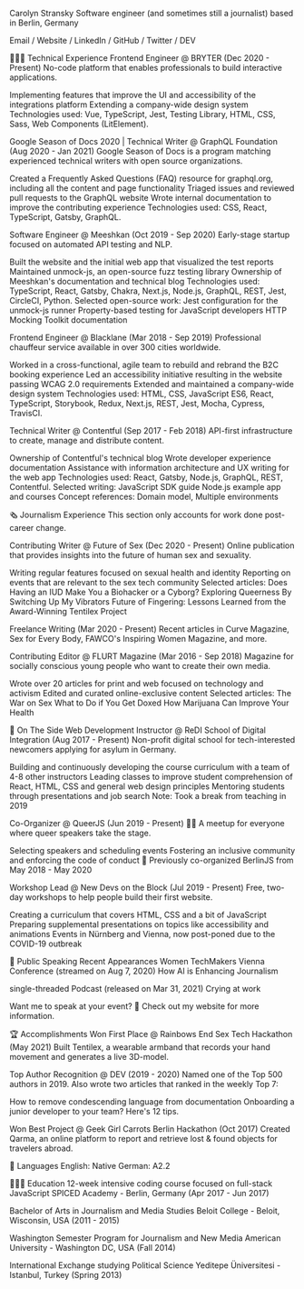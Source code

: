 Carolyn Stransky
Software engineer (and sometimes still a journalist) based in Berlin, Germany

Email / Website / LinkedIn / GitHub / Twitter / DEV

👩🏼‍💻 Technical Experience
Frontend Engineer @ BRYTER (Dec 2020 - Present)
No-code platform that enables professionals to build interactive applications.

Implementing features that improve the UI and accessibility of the integrations platform
Extending a company-wide design system
Technologies used: Vue, TypeScript, Jest, Testing Library, HTML, CSS, Sass, Web Components (LitElement).

Google Season of Docs 2020 | Technical Writer @ GraphQL Foundation (Aug 2020 - Jan 2021)
Google Season of Docs is a program matching experienced technical writers with open source organizations.

Created a Frequently Asked Questions (FAQ) resource for graphql.org, including all the content and page functionality
Triaged issues and reviewed pull requests to the GraphQL website
Wrote internal documentation to improve the contributing experience
Technologies used: CSS, React, TypeScript, Gatsby, GraphQL.

Software Engineer @ Meeshkan (Oct 2019 - Sep 2020)
Early-stage startup focused on automated API testing and NLP.

Built the website and the initial web app that visualized the test reports
Maintained unmock-js, an open-source fuzz testing library
Ownership of Meeshkan's documentation and technical blog
Technologies used: TypeScript, React, Gatsby, Chakra, Next.js, Node.js, GraphQL, REST, Jest, CircleCI, Python.
Selected open-source work:
Jest configuration for the unmock-js runner
Property-based testing for JavaScript developers
HTTP Mocking Toolkit documentation

Frontend Engineer @ Blacklane (Mar 2018 - Sep 2019)
Professional chauffeur service available in over 300 cities worldwide.

Worked in a cross-functional, agile team to rebuild and rebrand the B2C booking experience
Led an accessibility initiative resulting in the website passing WCAG 2.0 requirements
Extended and maintained a company-wide design system
Technologies used: HTML, CSS, JavaScript ES6, React, TypeScript, Storybook, Redux, Next.js, REST, Jest, Mocha, Cypress, TravisCI.

Technical Writer @ Contentful (Sep 2017 - Feb 2018)
API-first infrastructure to create, manage and distribute content.

Ownership of Contentful's technical blog
Wrote developer experience documentation
Assistance with information architecture and UX writing for the web app
Technologies used: React, Gatsby, Node.js, GraphQL, REST, Contentful.
Selected writing:
JavaScript SDK guide
Node.js example app and courses
Concept references: Domain model, Multiple environments

🗞 Journalism Experience
This section only accounts for work done post-career change.


Contributing Writer @ Future of Sex (Dec 2020 - Present)
Online publication that provides insights into the future of human sex and sexuality.

Writing regular features focused on sexual health and identity
Reporting on events that are relevant to the sex tech community
Selected articles:
Does Having an IUD Make You a Biohacker or a Cyborg?
Exploring Queerness By Switching Up My Vibrators
Future of Fingering: Lessons Learned from the Award-Winning Tentilex Project

Freelance Writing (Mar 2020 - Present)
Recent articles in Curve Magazine, Sex for Every Body, FAWCO's Inspiring Women Magazine, and more.


Contributing Editor @ FLURT Magazine (Mar 2016 - Sep 2018)
Magazine for socially conscious young people who want to create their own media.

Wrote over 20 articles for print and web focused on technology and activism
Edited and curated online-exclusive content
Selected articles:
The War on Sex
What to Do if You Get Doxed
How Marijuana Can Improve Your Health

📌 On The Side
Web Development Instructor @ ReDI School of Digital Integration (Aug 2017 - Present)
Non-profit digital school for tech-interested newcomers applying for asylum in Germany.

Building and continuously developing the course curriculum with a team of 4-8 other instructors
Leading classes to improve student comprehension of React, HTML, CSS and general web design principles
Mentoring students through presentations and job search
Note: Took a break from teaching in 2019

Co-Organizer @ QueerJS (Jun 2019 - Present)
🏳️‍🌈 A meetup for everyone where queer speakers take the stage.

Selecting speakers and scheduling events
Fostering an inclusive community and enforcing the code of conduct
🐻 Previously co-organized BerlinJS from May 2018 - May 2020

Workshop Lead @ New Devs on the Block (Jul 2019 - Present)
Free, two-day workshops to help people build their first website.

Creating a curriculum that covers HTML, CSS and a bit of JavaScript
Preparing supplemental presentations on topics like accessibility and animations
Events in Nürnberg and Vienna, now post-poned due to the COVID-19 outbreak

🎤 Public Speaking
Recent Appearances
Women TechMakers Vienna Conference (streamed on Aug 7, 2020)
How AI is Enhancing Journalism

single-threaded Podcast (released on Mar 31, 2021)
Crying at work


Want me to speak at your event?
💖 Check out my website for more information.


🏆 Accomplishments
Won First Place @ Rainbows End Sex Tech Hackathon (May 2021)
Built Tentilex, a wearable armband that records your hand movement and generates a live 3D-model.

Top Author Recognition @ DEV (2019 - 2020)
Named one of the Top 500 authors in 2019. Also wrote two articles that ranked in the weekly Top 7:

How to remove condescending language from documentation
Onboarding a junior developer to your team? Here's 12 tips.

Won Best Project @ Geek Girl Carrots Berlin Hackathon (Oct 2017)
Created Qarma, an online platform to report and retrieve lost & found objects for travelers abroad.


💬 Languages
English: Native
German: A2.2


👩🏼‍🎓 Education
12-week intensive coding course focused on full-stack JavaScript
SPICED Academy - Berlin, Germany (Apr 2017 - Jun 2017)

Bachelor of Arts in Journalism and Media Studies
Beloit College - Beloit, Wisconsin, USA (2011 - 2015)

Washington Semester Program for Journalism and New Media
American University - Washington DC, USA (Fall 2014)

International Exchange studying Political Science
Yeditepe Üniversitesi - Istanbul, Turkey (Spring 2013)
